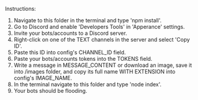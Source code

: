 Instructions:

1) Navigate to this folder in the terminal and type 'npm install'.
2) Go to Discord and enable 'Developers Tools' in 'Apperance' settings.
3) Invite your bots/accounts to a Discord server.
4) Right-click on one of the TEXT channels in the server and select 'Copy ID'.
5) Paste this ID into config's CHANNEL_ID field.
6) Paste your bots/accounts tokens into the TOKENS field.
7) Write a message in MESSAGE_CONTENT or download an image, save it into /images folder, and copy its full name WITH EXTENSION into config's IMAGE_NAME.
8) In the terminal navigate to this folder and type 'node index'.
9) Your bots should be flooding.